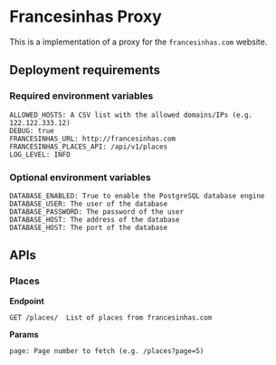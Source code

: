 # Francesinhas Proxy

This is a implementation of a proxy for the `francesinhas.com` website.

## Deployment requirements

### Required environment variables
```
ALLOWED_HOSTS: A CSV list with the allowed domains/IPs (e.g. 122.122.333.12)
DEBUG: true
FRANCESINHAS_URL: http://francesinhas.com
FRANCESINHAS_PLACES_API: /api/v1/places
LOG_LEVEL: INFO
```

### Optional environment variables
```
DATABASE_ENABLED: True to enable the PostgreSQL database engine
DATABASE_USER: The user of the database
DATABASE_PASSWORD: The password of the user
DATABASE_HOST: The address of the database
DATABASE_HOST: The port of the database
```

## APIs

### Places

**Endpoint**

```
GET /places/  List of places from francesinhas.com
```

**Params**

```
page: Page number to fetch (e.g. /places?page=5)
```